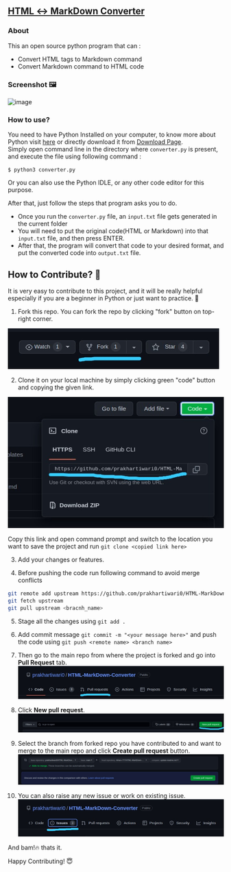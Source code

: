 ## <ins>HTML &harr; MarkDown Converter</ins>

### About
This an open source python program that can : 
- Convert HTML tags to Markdown command
- Convert Markdown command to HTML code

### Screenshot :framed_picture:
![image](https://user-images.githubusercontent.com/65062036/198198050-407d017c-a14a-41fb-8eac-667cd80832b3.png)

### How to use?
You need to have Python Installed on your computer, to know more about Python visit [here](https://wiki.python.org/moin/BeginnersGuide/Download) or directly download it from [Download Page](https://www.python.org/downloads/).<br>
Simply open command line in the directory where `converter.py` is present, and execute the file using following command :
```
$ python3 converter.py
```

Or you can also use the Python IDLE, or any other code editor for this purpose.

After that, just follow the steps that program asks you to do.
- Once you run the `converter.py` file, an `input.txt` file gets generated in the current folder
- You will need to put the original code(HTML or Markdown) into that `input.txt` file, and then press ENTER. 
- After that, the program will convert that code to your desired format, and put the converted code into `output.txt` file. 


## How to Contribute? 🤔
It is very easy to contribute to this project, and it will be really helpful especially if you are a beginner in Python or just want to practice. 🔰

1. Fork this repo. You can fork the repo by clicking "fork" button on top-right corner.
<p align="left"><img alt="forking" src="img/fork.jpeg"></p>

2. Clone it on your local machine by simply clicking green "code" button and copying the given link.
<p align="left"><img alt="forking" src="img/clone.jpeg"></p>

Copy this link and open command prompt and switch to the location you want to save the project and run 
```git clone <copied link here>```

3. Add your changes or features.

4. Before pushing the code run following command to avoid merge conflicts
``` bash
git remote add upstream https://github.com/prakhartiwari0/HTML-MarkDown-Converter.git
git fetch upstream
git pull upstream <bracnh_name>
```
5. Stage all the changes using ```git add .```

6. Add commit message ```git commit -m "<your message here>"``` and push the code using ```git push <remote name> <branch name>```

7. Then go to the main repo from where the project is forked and go into **Pull Request** tab.
![Pull Request creation](img/pr.jpeg)

8. Click **New pull request**.
![New PR Request](img/new_pr.jpeg)

9. Select the branch from forked repo you have contributed to and want to merge to the main repo and click **Create pull request** button.
![Selecting branch for pull request](img/select_branch.jpeg)

10. You can also raise any new issue or work on existing issue.
![Raising a issue](img/issue.jpeg)

And bam!:fire: thats it.

Happy Contributing! 😇

